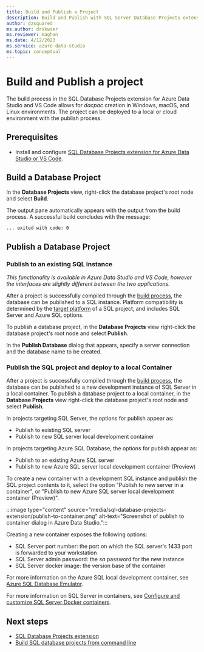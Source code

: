 ```yaml
---
title: Build and Publish a Project
description: Build and Publish with SQL Server Database Projects extension
author: dzsquared
ms.author: drskwier
ms.reviewer: maghan
ms.date: 4/12/2023
ms.service: azure-data-studio
ms.topic: conceptual
---
```


# Build and Publish a project

The build process in the SQL Database Projects extension for Azure Data Studio and VS Code allows for *dacpac* creation in Windows, macOS, and Linux environments. The project can be deployed to a local or cloud environment with the publish process.

## Prerequisites

- Install and configure [SQL Database Projects extension for Azure Data Studio or VS Code](sql-database-project-extension.md).

## Build a Database Project

 In the **Database Projects** view, right-click the database project's root node and select **Build**.

 The output pane automatically appears with the output from the build process.  A successful build concludes with the message: 

 ``` ... exited with code: 0 ```

## Publish a Database Project

### Publish to an existing SQL instance 

*This functionality is available in Azure Data Studio and VS Code, however the interfaces are slightly different between the two applications.*

After a project is successfully compiled through the [build process](#build-a-database-project), the database can be published to a SQL instance. Platform compatibility is determined by the [target platform](sql-database-project-extension-sdk-style-projects.md#target-platform) of a SQL project, and includes SQL Server and Azure SQL options.

To publish a database project, in the **Database Projects** view right-click the database project's root node and select **Publish**.

In the **Publish Database** dialog that appears, specify a server connection and the database name to be created.

### Publish the SQL project and deploy to a local Container

After a project is successfully compiled through the [build process](#build-a-database-project), the database can be published to a new development instance of SQL Server in a local container. To publish a database project to a local container, in the **Database Projects** view right-click the database project's root node and select **Publish**. 

In projects targeting SQL Server, the options for publish appear as:

* Publish to existing SQL server
* Publish to new SQL server local development container

In projects targeting Azure SQL Database, the options for publish appear as:

* Publish to an existing Azure SQL server
* Publish to new Azure SQL server local development container (Preview)

To create a new container with a development SQL instance and publish the SQL project contents to it, select the option "Publish to new server in a container", or "Publish to new Azure SQL server local development container (Preview)".

:::image type="content" source="media/sql-database-projects-extension/publish-to-container.png" alt-text="Screenshot of publish to container dialog in Azure Data Studio.":::

Creating a new container exposes the following options:

* SQL Server port number: the port on which the SQL server's 1433 port is forwarded to your workstation
* SQL Server admin password: the *sa* password for the new instance
* SQL Server docker image: the version base of the container

For more information on the Azure SQL local development container, see [Azure SQL Database Emulator](/azure/azure-sql/database/local-dev-experience-sql-database-emulator).

For more information on SQL Server in containers, see [Configure and customize SQL Server Docker containers](../../linux/sql-server-linux-docker-container-configure.md).

## Next steps

- [SQL Database Projects extension](sql-database-project-extension.md)
- [Build SQL database projects from command line](sql-database-project-extension-build-from-command-line.md)
